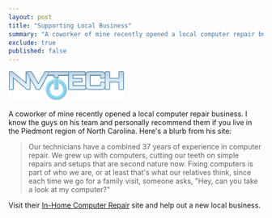 ```yaml
---
layout: post
title: "Supporting Local Business"
summary: "A coworker of mine recently opened a local computer repair business. I know the guys on his team and personally recommend them if you live in the Piedmont region of North Carolina. Here's a blurb from his site:"
exclude: true
published: false
---
```


![NVTech Logo](/assets/images/posts/nvtech/nvtech.png)

A coworker of mine recently opened a local computer repair business. I know the guys on his team and personally recommend them if you live in the Piedmont region of North Carolina. Here's a blurb from his site:

> Our technicians have a combined 37 years of experience in computer repair. We grew up with computers, cutting our teeth on simple repairs and setups that are second nature now. Fixing computers is part of who we are, or at least that's what our relatives think, since each time we go for a family visit, someone asks, "Hey, can you take a look at my computer?"

Visit their [In-Home Computer Repair](http://www.nvtech.net) site and help out a new local business.